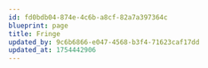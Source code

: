 ```yaml
---
id: fd0bdb04-874e-4c6b-a8cf-82a7a397364c
blueprint: page
title: Fringe
updated_by: 9c6b6866-e047-4568-b3f4-71623caf17dd
updated_at: 1754442906
---
```

